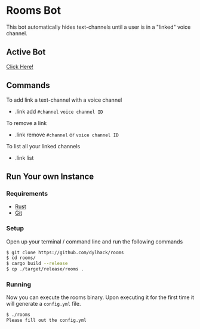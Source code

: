 # Rooms Bot
This bot automatically hides text-channels until a user is in a "linked" voice channel.

## Active Bot
[Click Here!](https://discord.com/api/oauth2/authorize?client_id=750816469557837926&permissions=3152&scope=bot)

## Commands
To add link a text-channel with a voice channel
 * .link add `#channel` `voice channel ID`

To remove a link
 * .link remove `#channel` or `voice channel ID`

To list all your linked channels
 * .link list


## Run Your own Instance

### Requirements
 * [Rust](https://www.rust-lang.org/tools/install)
 * [Git](https://git-scm.com/downloads)

### Setup
Open up your terminal / command line and run the following commands

```sh
$ git clone https://github.com/dylhack/rooms
$ cd rooms/
$ cargo build --release
$ cp ./target/release/rooms .
```

### Running
Now you can execute the rooms binary. Upon executing it for the first time it will generate a 
`config.yml` file.
```sh
$ ./rooms
Please fill out the config.yml
```
